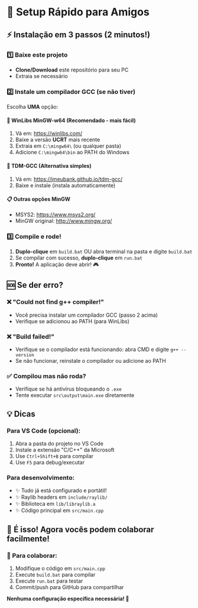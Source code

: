 # 🚀 Setup Rápido para Amigos

## ⚡ Instalação em 3 passos (2 minutos!)

### 1️⃣ Baixe este projeto
- **Clone/Download** este repositório para seu PC
- Extraia se necessário

### 2️⃣ Instale um compilador GCC (se não tiver)
Escolha **UMA** opção:

#### 🌟 **WinLibs MinGW-w64** (Recomendado - mais fácil)
1. Vá em: https://winlibs.com/
2. Baixe a versão **UCRT** mais recente
3. Extraia em `C:\mingw64\` (ou qualquer pasta)
4. Adicione `C:\mingw64\bin` ao PATH do Windows

#### 🔧 **TDM-GCC** (Alternativa simples)
1. Vá em: https://jmeubank.github.io/tdm-gcc/
2. Baixe e instale (instala automaticamente)

#### 📋 **Outras opções MinGW**
- MSYS2: https://www.msys2.org/
- MinGW original: http://www.mingw.org/

### 3️⃣ Compile e rode!
1. **Duplo-clique** em `build.bat` OU abra terminal na pasta e digite `build.bat`
2. Se compilar com sucesso, **duplo-clique** em `run.bat`
3. **Pronto!** A aplicação deve abrir! 🎮

## 🆘 Se der erro?

### ❌ "Could not find g++ compiler!"
- Você precisa instalar um compilador GCC (passo 2 acima)
- Verifique se adicionou ao PATH (para WinLibs)

### ❌ "Build failed!"
- Verifique se o compilador está funcionando: abra CMD e digite `g++ --version`
- Se não funcionar, reinstale o compilador ou adicione ao PATH

### ✅ **Compilou mas não roda?**
- Verifique se há antivírus bloqueando o `.exe`
- Tente executar `src\output\main.exe` diretamente

## 💡 Dicas

### Para VS Code (opcional):
1. Abra a pasta do projeto no VS Code
2. Instale a extensão "C/C++" da Microsoft
3. Use `Ctrl+Shift+B` para compilar
4. Use `F5` para debug/executar

### Para desenvolvimento:
- ✨ Tudo já está configurado e portátil!
- ✨ Raylib headers em `include/raylib/`
- ✨ Biblioteca em `lib/libraylib.a`
- ✨ Código principal em `src/main.cpp`

## 🎯 **É isso! Agora vocês podem colaborar facilmente!**

### 🔄 Para colaborar:
1. Modifique o código em `src/main.cpp`
2. Execute `build.bat` para compilar
3. Execute `run.bat` para testar
4. Commit/push para GitHub para compartilhar

**Nenhuma configuração específica necessária! 🚀**